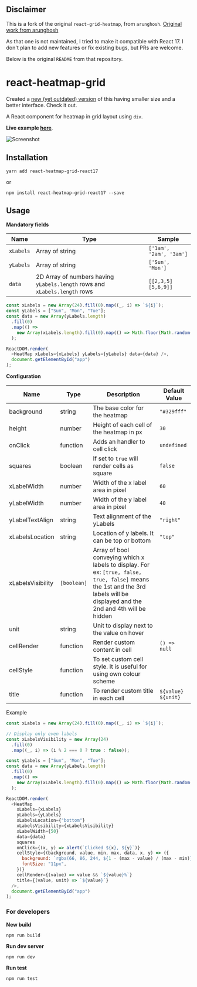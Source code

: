 ## Disclaimer

This is a fork of the original `react-grid-heatmap`, from `arunghosh`. [Original work from arunghosh](https://github.com/arunghosh/react-heatmap-grid)

As that one is not maintained, I tried to make it compatible with React 17. I don't plan to add new features or fix existing bugs, but PRs are welcome.

Below is the original `README` from that repository.

# react-heatmap-grid

Created a [new (yet outdated) version](https://github.com/arunghosh/react-grid-heatmap) of this having smaller size and a better interface. Check it out.

A React component for heatmap in grid layout using `div`.

**Live example [here](https://codesandbox.io/s/r4rvwkl3yn)**.

![Screenshot](https://github.com/arunghosh/react-heatmap-grid/raw/master/docs/heatmap.png)

## Installation

```
yarn add react-heatmap-grid-react17
```

or

```
npm install react-heatmap-grid-react17 --save
```

## Usage

**Mandatory fields**

| Name      | Type                                                                       | Sample                  |
| --------- | -------------------------------------------------------------------------- | ----------------------- |
| `xLabels` | Array of string                                                            | `['1am', '2am', '3am']` |
| `yLabels` | Array of string                                                            | `['Sun', 'Mon']`        |
| `data`    | 2D Array of numbers having `yLabels.length` rows and `xLabels.length` rows | `[[2,3,5][5,6,9]]`      |

```javascript
const xLabels = new Array(24).fill(0).map((_, i) => `${i}`);
const yLabels = ["Sun", "Mon", "Tue"];
const data = new Array(yLabels.length)
  .fill(0)
  .map(() =>
    new Array(xLabels.length).fill(0).map(() => Math.floor(Math.random() * 100))
  );

ReactDOM.render(
  <HeatMap xLabels={xLabels} yLabels={yLabels} data={data} />,
  document.getElementById("app")
);
```

**Configuration**

| Name              | Type        | Description                                                                                                                                                                   | Default Value      |
| ----------------- | ----------- | ----------------------------------------------------------------------------------------------------------------------------------------------------------------------------- | ------------------ |
| background        | string      | The base color for the heatmap                                                                                                                                                | `"#329fff"`        |
| height            | number      | Height of each cell of the heatmap in px                                                                                                                                      | `30`               |
| onClick           | function    | Adds an handler to cell click                                                                                                                                                 | `undefined`        |
| squares           | boolean     | If set to `true` will render cells as square                                                                                                                                  | `false`            |
| xLabelWidth       | number      | Width of the x label area in pixel                                                                                                                                            | `60`               |
| yLabelWidth       | number      | Width of the y label area in pixel                                                                                                                                            | `40`               |
| yLabelTextAlign   | string      | Text alignment of the yLabels                                                                                                                                                 | `"right"`          |
| xLabelsLocation   | string      | Location of y labels. It can be top or bottom                                                                                                                                 | `"top"`            |
| xLabelsVisibility | `[boolean]` | Array of bool conveying which x labels to display. For ex: `[true, false, true, false]` means the 1st and the 3rd labels will be displayed and the 2nd and 4th will be hidden |                    |
| unit              | string      | Unit to display next to the value on hover                                                                                                                                    |                    |
| cellRender        | function    | Render custom content in cell                                                                                                                                                 | `() => null`       |
| cellStyle         | function    | To set custom cell style. It is useful for using own colour scheme                                                                                                            |                    |
| title             | function    | To render custom title in each cell                                                                                                                                           | `${value} ${unit}` |

Example

```javascript
const xLabels = new Array(24).fill(0).map((_, i) => `${i}`);

// Display only even labels
const xLabelsVisibility = new Array(24)
  .fill(0)
  .map((_, i) => (i % 2 === 0 ? true : false));

const yLabels = ["Sun", "Mon", "Tue"];
const data = new Array(yLabels.length)
  .fill(0)
  .map(() =>
    new Array(xLabels.length).fill(0).map(() => Math.floor(Math.random() * 100))
  );

ReactDOM.render(
  <HeatMap
    xLabels={xLabels}
    yLabels={yLabels}
    xLabelsLocation={"bottom"}
    xLabelsVisibility={xLabelsVisibility}
    xLabelWidth={50}
    data={data}
    squares
    onClick={(x, y) => alert(`Clicked ${x}, ${y}`)}
    cellStyle={(background, value, min, max, data, x, y) => ({
      background: `rgba(66, 86, 244, ${1 - (max - value) / (max - min)})`,
      fontSize: "11px",
    })}
    cellRender={(value) => value && `${value}%`}
    title={(value, unit) => `${value}`}
  />,
  document.getElementById("app")
);
```

### For developers

**New build**

```
npm run build
```

**Run dev server**

```
npm run dev
```

**Run test**

```
npm run test
```
